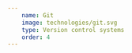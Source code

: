 ```yaml
---
    name: Git
    image: technologies/git.svg
    type: Version control systems
    order: 4
---
```

